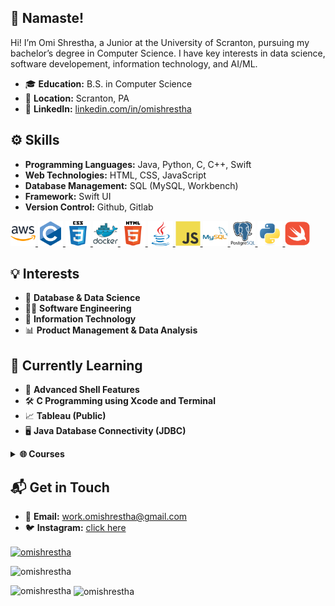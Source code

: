 ## 🙏 Namaste! 

Hi! I’m Omi Shrestha, a Junior at the University of Scranton, pursuing my bachelor’s degree in Computer Science. I have key interests in data science, software developement, information technology, and AI/ML.

- 🎓 **Education:** B.S. in Computer Science
- 📍 **Location:** Scranton, PA
- 🔗 **LinkedIn:** [linkedin.com/in/omishrestha](https://www.linkedin.com/in/omishrestha)

## ⚙️ Skills
- **Programming Languages:** Java, Python, C, C++, Swift
- **Web Technologies:** HTML, CSS, JavaScript
- **Database Management:** SQL (MySQL, Workbench)
- **Framework:** Swift UI
- **Version Control:** Github, Gitlab
<p align="left"> <a href="https://aws.amazon.com" target="_blank" rel="noreferrer"> <img src="https://raw.githubusercontent.com/devicons/devicon/master/icons/amazonwebservices/amazonwebservices-original-wordmark.svg" alt="aws" width="40" height="40"/> </a> <a href="https://www.cprogramming.com/" target="_blank" rel="noreferrer"> <img src="https://raw.githubusercontent.com/devicons/devicon/master/icons/c/c-original.svg" alt="c" width="40" height="40"/> </a> <a href="https://www.w3schools.com/css/" target="_blank" rel="noreferrer"> <img src="https://raw.githubusercontent.com/devicons/devicon/master/icons/css3/css3-original-wordmark.svg" alt="css3" width="40" height="40"/> </a> <a href="https://www.docker.com/" target="_blank" rel="noreferrer"> <img src="https://raw.githubusercontent.com/devicons/devicon/master/icons/docker/docker-original-wordmark.svg" alt="docker" width="40" height="40"/> </a> <a href="https://www.w3.org/html/" target="_blank" rel="noreferrer"> <img src="https://raw.githubusercontent.com/devicons/devicon/master/icons/html5/html5-original-wordmark.svg" alt="html5" width="40" height="40"/> </a> <a href="https://www.java.com" target="_blank" rel="noreferrer"> <img src="https://raw.githubusercontent.com/devicons/devicon/master/icons/java/java-original.svg" alt="java" width="40" height="40"/> </a> <a href="https://developer.mozilla.org/en-US/docs/Web/JavaScript" target="_blank" rel="noreferrer"> <img src="https://raw.githubusercontent.com/devicons/devicon/master/icons/javascript/javascript-original.svg" alt="javascript" width="40" height="40"/> </a> <a href="https://www.mysql.com/" target="_blank" rel="noreferrer"> <img src="https://raw.githubusercontent.com/devicons/devicon/master/icons/mysql/mysql-original-wordmark.svg" alt="mysql" width="40" height="40"/> </a> <a href="https://www.postgresql.org" target="_blank" rel="noreferrer"> <img src="https://raw.githubusercontent.com/devicons/devicon/master/icons/postgresql/postgresql-original-wordmark.svg" alt="postgresql" width="40" height="40"/> </a> <a href="https://www.python.org" target="_blank" rel="noreferrer"> <img src="https://raw.githubusercontent.com/devicons/devicon/master/icons/python/python-original.svg" alt="python" width="40" height="40"/> </a> <a href="https://developer.apple.com/swift/" target="_blank" rel="noreferrer"> <img src="https://raw.githubusercontent.com/devicons/devicon/master/icons/swift/swift-original.svg" alt="swift" width="40" height="40"/> </a> </p>
  
## 💡 Interests
- 🧠 **Database & Data Science**
- 👨‍💻 **Software Engineering**
- 🔧 **Information Technology**
- 📊 **Product Management & Data Analysis**

## 🌱 Currently Learning
- 📖 **Advanced Shell Features**
- 🛠️ **C Programming using Xcode and Terminal**
- 📈 **Tableau (Public)**
- 🖥️ **Java Database Connectivity (JDBC)**
<details>
  <summary><strong> 🌐 Courses </strong></summary>
  <ul>
    <li> CMPS 340 - Introduction to Database </li>
    <li> CMPS 350 - Computer Architecture </li>
    <li> CMPS 352 - Operating Systems </li>
  </ul>
</details>

## 📬 Get in Touch
- 📧 **Email:** [work.omishrestha@gmail.com](mailto:work.omishrestha@gmail.com)
- 🐦 **Instagram:** [click here](https://instagram.com/omishrestha)
<p align="left">
<a href="https://linkedin.com/in/omishrestha" target="blank"><img align="center" src="https://raw.githubusercontent.com/rahuldkjain/github-profile-readme-generator/master/src/images/icons/Social/linked-in-alt.svg" alt="omishrestha" height="30" width="40" /></a>
</p>

<p align="left"> <img src="https://komarev.com/ghpvc/?username=omishrestha&label=Profile%20views&color=0e75b6&style=flat" alt="omishrestha" /> </p>

<p><img align="left" src="https://github-readme-stats.vercel.app/api/top-langs?username=omishrestha&show_icons=true&locale=en&layout=compact" alt="omishrestha" /></p>

<p>&nbsp;<img align="center" src="https://github-readme-stats.vercel.app/api?username=omishrestha&show_icons=true&locale=en" alt="omishrestha" /></p>


